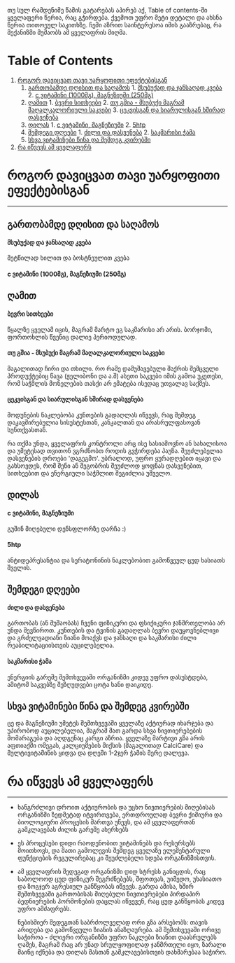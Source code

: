 თუ სულ რამდენიმე წამის გატარებას აპირებ აქ, Table of contents-ში ყველაფერი წერია, რაც გჭირდება. ქვემოთ უფრო მეტი დეტალი და ახსნა წერია თითოეულ საკითხზე. ჩემი აზრით საინტერესოა იმის გააზრებაც, რა მექანიზმი მუშაობს ამ ყველაფრის მიღმა.  


# Table of Contents

1.  [როგორ დავიცვათ თავი უარყოფითი ეფექტებისგან](#orge9c3150)
    1.  [გართობამდე დღისით და საღამოს](#org30a9c44)
            1.  [მსუბუქად და ჯანსაღად კვება](#org3ae3631)
            2.  [c ვიტამინი (1000მგ), მაგნეზიუმი (250მგ)](#org2d578cb)
    2.  [ღამით](#orge01f256)
            1.  [ბევრი სითხეები](#org6b59425)
            2.  [თუ გშია - მსუბუქი მაგრამ მაღალკალორიული საკვები](#org68d0492)
            3.  [ცეკვისგან და სიარულისგან ხშირად დასვენება](#org6fa9e23)
    3.  [დილას](#org5af1bff)
            1.  [c ვიტამინი, მაგნეზიუმი](#org5011174)
            2.  [5htp](#org988b3b2)
    4.  [შემდეგი დღეები](#org37d6af1)
            1.  [ძილი და დასვენება](#orgf1b483e)
            2.  [საკმარისი ჭამა](#orgfacb4db)
    5.  [სხვა ვიტამინები წინა და შემდეგ კვირებში](#orgaaf9dfb)
2.  [რა იწვევს ამ ყველაფერს](#org8ff3678)


<a id="orge9c3150"></a>

# როგორ დავიცვათ თავი უარყოფითი ეფექტებისგან

---


<a id="org30a9c44"></a>

## გართობამდე დღისით და საღამოს


<a id="org3ae3631"></a>

#### მსუბუქად და ჯანსაღად კვება

მეტწილად ხილით და ბოსტნეულით კვება  


<a id="org2d578cb"></a>

#### c ვიტამინი (1000მგ), მაგნეზიუმი (250მგ)


<a id="orge01f256"></a>

## ღამით


<a id="org6b59425"></a>

#### ბევრი სითხეები

წყალზე ყველამ იცის, მაგრამ მარტო ეგ საკმარისი არ არის. ბორჯომი, ფორთოხლის წვენიც დალიე პერიოდულად.  


<a id="org68d0492"></a>

#### თუ გშია - მსუბუქი მაგრამ მაღალკალორიული საკვები

მაგალითად ჩირი და თხილი. რო რამე დამუშავებული შაქრის შემცველი პროდუქტებიც წავა (ჟელიბონი და ა.შ) ასეთი საკვები იმის გამოა უკეთესი, რომ  საჭმლის მონელების თასქი არ ემატება ისედაც უთვალავ საქმეს.  


<a id="org6fa9e23"></a>

#### ცეკვისგან და სიარულისგან ხშირად დასვენება

მოდუნების ნაკლებობა კუნთების გადაღლას იწვევს, რაც შემდეგ დაკავშირებულია სისუსტესთან, კანკალთან და არასრულფასოვან სუნთქვასთან.  

რა თქმა უნდა, ყველაფრის კონტროლი არც ისე სასიამოვნო ან სახალისოა და უმეტესად თვითონ ვგრძნობთ როდის გვჭირდება პაუზა. შეუძლებელია დასვენების დროები 'დაგეგმო'. უბრალოდ, უფრო ყურადღებით იყავი  და გახსოვდეს, რომ შენი ან მეგობრის შეუძლოდ ყოფნას დასვენებით, სითხეებით და ენერგიული საჭმლით შეგიძლია უშველო.  


<a id="org5af1bff"></a>

## დილას


<a id="org5011174"></a>

#### c ვიტამინი, მაგნეზიუმი

გუშინ მიღებული დენსფლორზე დარჩა :)  


<a id="org988b3b2"></a>

#### 5htp

ანტიდეპრესანტია და სერატონინის ნაკლებობით გამოწვეულ ცუდ ხასიათს შველის.  


<a id="org37d6af1"></a>

## შემდეგი დღეები


<a id="orgf1b483e"></a>

#### ძილი და დასვენება

გართობას (ან მუშაობას) ჩვენი ფიზიკური და ფსიქიკური ჯანმრთელობა არ უნდა შევწიროთ. კუნთების და ტვინის გადაღლას ბევრი დაუყოვნებლივი და გრძელვადიანი ზიანი მოაქვს და ჯანსაღი და საკმარისი ძილი რეაბილიტაციისთვის აუცილებელია.  


<a id="orgfacb4db"></a>

#### საკმარისი ჭამა

ენერგიის გარეშე შემთხვევაში ორგანიზმი კიდევ უფრო დასუსტდება, ამიტომ საკვებზე შეზღუდვები ცოტა ხანი დაიკიდე.  


<a id="orgaaf9dfb"></a>

## სხვა ვიტამინები წინა და შემდეგ კვირებში

ცე და მაგნეზიუმი უმეტეს შემთხვევაში ყველაზე აქტიურად იხარჯება და უპირობოდ აუცილებელია, მაგრამ მათ გარდა სხვა ნივთიერებების მომარაგება და აღდგენაც კარგი აზრია. ყველაზე მარტივი გზა არის აფთიაქში ომეგას, კალციუმების მიქსის (მაგალითად CalciCare) და მულტივიტამინის ყიდვა და დღეში 1-2ჯერ ჭამის მერე დალევა.  


<a id="org8ff3678"></a>

# რა იწვევს ამ ყველაფერს

---

-   ხანგრძლივი დროით აქტიურობის და უცხო ნივთიერების მიღებისას ორგანიზმი ზედმეტად იტვირთვება, ერთდროულად ბევრი ქიმიური და ბიოლოგიური პროცესის მართვა უწევს, და ამ ყველაფერთან გამკლავებას ძილის გარეშე ახერხებს
-   ეს პროცესები დიდი რაოდენობით ვიტამინებს და რესურსებს მოითხოვს, და მათი გამოლევის შემდეგ ყველაზე ელემენტარული ფუნქციების რეგულირებაც კი შეუძლებელი ხდება ორგანიზმისთვის.
-   ამ ყველაფრის შედეგად ორგანიზმი დიდ სტრესს განიცდის, რაც საბოლოოდ ცუდ ფიზიკურ შეგრძნებებს, შფოთვას, უიმედო, უხასიათო და ზოგჯერ აგრესიულ განწყობას იწვევს. გარდა ამისა, ხშირ შემთხვევაში გართობისას მიღებული ნივთიერებები პირდაპირ ბედნიერების ჰორმონების დაცლას იწვევენ, რაც ცუდ განწყობას კიდევ უფრო ამძაფრებს.  
    
    ნებისმიერ შედეგთან საბრძოლველად ორი გზა არსებობს: თავის არიდება და გამოწვეული ზიანის ანაზღაურება. ამ შემთხვევაში ორივე საჭიროა - ძლიერი ორგანიზმი უფრო ნაკლები ზიანით დაასრულებს ღამეს, მაგრამ რაც არ უნად სრულყოფილად ჯანმრთელი იყო, ზარალი მაინც იქნება და დილას მასთან გამკლავებისთვის დახმარებაა საჭირო.

